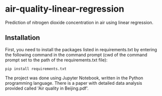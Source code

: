 # air-quality-linear-regression
Prediction of nitrogen dioxide concentration in air using linear regression.

Installation
------

First, you need to install the packages listed in requirements.txt by entering the following command in the command prompt (cwd of the command prompt set to the path of the requirements.txt file):
    
    pip install requirements.txt

The project was done using Jupyter Notebook, written in the Python programming language. 
There is a paper with detailed data analysis provided called 'Air quality in Beijing.pdf'.
